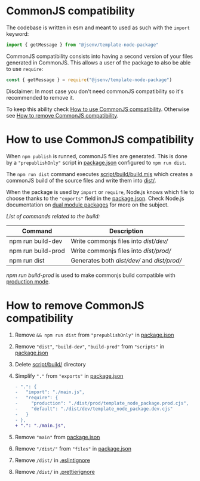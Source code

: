 # CommonJS compatibility

The codebase is written in esm and meant to used as such with the `import` keyword:

```js
import { getMessage } from "@jsenv/template-node-package"
```

CommonJS compatibility consists into having a second version of your files generated in CommonJS. This allows a user of the package to also be able to use `require`:

```js
const { getMessage } = require("@jsenv/template-node-package")
```

Disclaimer: In most case you don't need commonJS compatibility so it's recommended to remove it.

To keep this ability check [How to use CommonJS compatibility](#how-to-use-commonJS-compatibility). Otherwise see [How to remove CommonJS compatibility](#how-to-remove-commonJS-compatibility).

# How to use CommonJS compatibility

When `npm publish` is runned, commonJS files are generated. This is done by a `"prepublishOnly"` script in [package.json](../../package.json#L60) configured to `npm run dist`.

The `npm run dist` command executes [script/build/build.mjs](../../script/build/build.mjs) which creates a commonJS build of the source files and write them into [dist/](../../dist/).

When the package is used by `import` or `require`, Node.js knows which file to choose thanks to the `"exports"` field in the [package.json](../../package.json#L24). Check Node.js documentation on [dual module packages](https://nodejs.org/dist/latest-v16.x/docs/api/packages.html#packages_approach_2_isolate_state) for more on the subject.

_List of commands related to the build:_

| Command            | Description                                 |
| ------------------ | ------------------------------------------- |
| npm run build-dev  | Write commonjs files into _dist/dev/_       |
| npm run build-prod | Write commonjs files into _dist/prod/_      |
| npm run dist       | Generates both _dist/dev/_ and _dist/prod/_ |

_npm run build-prod_ is used to make commonjs build compatible with [production mode](../production_mode/production_mode.md).

# How to remove CommonJS compatibility

1. Remove `&& npm run dist` from `"prepublishOnly"` in [package.json](../../package.json#L60)
2. Remove `"dist"`, `"build-dev"`, `"build-prod"` from `"scripts"` in [package.json](../../package.json#L47)
3. Delete [script/build/](../../script/build/) directory
4. Simplify `"."` from `"exports"` in [package.json](../../package.json#L24)

   ```diff
   - ".": {
   -   "import": "./main.js",
   -   "require": {
   -     "production": "./dist/prod/template_node_package.prod.cjs",
   -     "default": "./dist/dev/template_node_package.dev.cjs"
   -   }
   - },
   + ".": "./main.js",
   ```

5. Remove `"main"` from [package.json](../../package.json#L39)

6. Remove `"/dist/"` from `"files"` in [package.json](../../package.json#L40)

7. Remove `/dist/` in [.eslintignore](../../.eslintignore#L17)

8. Remove `/dist/` in [.prettierignore](../../.prettierignore#L12)
